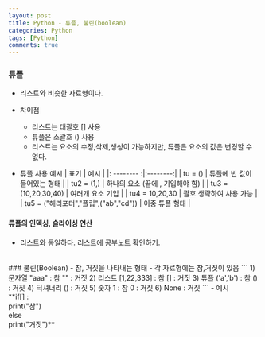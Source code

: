 ```yaml
---
layout: post
title: Python - 튜플, 불린(boolean)
categories: Python
tags: [Python]
comments: true
---
```


### 튜플
-  리스트와 비슷한 자료형이다. 
-  차이점
	- 리스트는 대괄호 [] 사용
	- 튜플은 소괄호 () 사용
	- 리스트는 요소의 수정,삭제,생성이 가능하지만, 튜플은 요소의 값은 변경할 수 없다.

- 튜플 사용 예시
| 표기 | 예시 |
|: -------- :|:--------:|
|   tu = ()     |  튜플에 빈 값이 들어있는 형태      |
|   tu2 = (1,)     |  하나의 요소 (끝에 , 기입해야 함)      |
|   tu3 = (10,20,30,40)     |  여러개 요소 기입      |
|   tu4 = 10,20,30   |  괄호 생략하여 사용 가능     |
|   tu5 = ("해리포터","플립",("ab","cd"))  | 이중 튜플 형태   |

#### 튜플의 인덱싱, 슬라이싱 연산
-  리스트와 동일하다. 리스트에 공부노트 확인하기.

<br>
### 불린(Boolean)
-  참, 거짓을 나타내는 형태
-  각 자료형에는 참,거짓이 있음
```
1) 문자열
	"aaa" : 참
	"" : 거짓
2) 리스트
	[1,22,333] : 참
	[] : 거짓
3) 튜플
	('a','b') : 참
	() : 거짓
4) 딕셔너리
	() : 거짓
5) 숫자
	1 : 참
	0 : 거짓
6) None : 거짓
```
- 예시<br> **if[] : <br> print("참")<br> else <br> print("거짓")**
